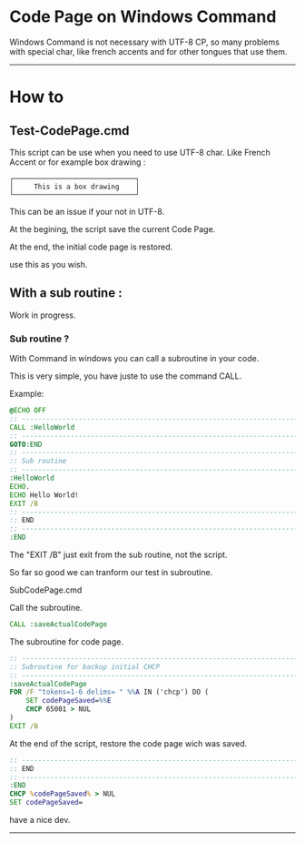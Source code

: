 # Code Page on Windows Command

Windows Command is not necessary with UTF-8 CP, so many problems with special char, like french accents and for other tongues that use them.

<hr>

# How to

## Test-CodePage.cmd

This script can be use when you need to use UTF-8 char.
Like French Accent or for example box drawing : 

```
┌──────────────────────────────┐
│     This is a box drawing    │
└──────────────────────────────┘
```

This can be an issue if your not in UTF-8.

At the begining, the script save the current Code Page.

At the end, the initial code page is restored.

use this as you wish.

## With a sub routine : 

Work in progress.

### Sub routine ?

With Command in windows you can call a subroutine in your code.

This is very simple, you have juste to use the command CALL.

Example:

``` cmd
@ECHO OFF
:: ----------------------------------------------------------------------
CALL :HelloWorld
:: ----------------------------------------------------------------------
GOTO:END
:: ----------------------------------------------------------------------
:: Sub routine
:: ----------------------------------------------------------------------
:HelloWorld
ECHO.
ECHO Hello World!
EXIT /B
:: ----------------------------------------------------------------------
:: END
:: ----------------------------------------------------------------------
:END
```

The "EXIT /B" just exit from the sub routine, not the script.

So far so good we can tranform our test in subroutine.

SubCodePage.cmd

Call the subroutine.

``` cmd
CALL :saveActualCodePage
``` 

The subroutine for code page.

``` cmd
:: ----------------------------------------------------------------------
:: Subroutine for backup initial CHCP
:: ----------------------------------------------------------------------
:saveActualCodePage
FOR /F "tokens=1-6 delims= " %%A IN ('chcp') DO (
	SET codePageSaved=%%E
	CHCP 65001 > NUL
)
EXIT /B
``` 

At the end of the script, restore the code page wich was saved.

``` cmd
:: ----------------------------------------------------------------------
:: END
:: ----------------------------------------------------------------------
:END
CHCP %codePageSaved% > NUL
SET codePageSaved=
```

have a nice dev.
<hr>
